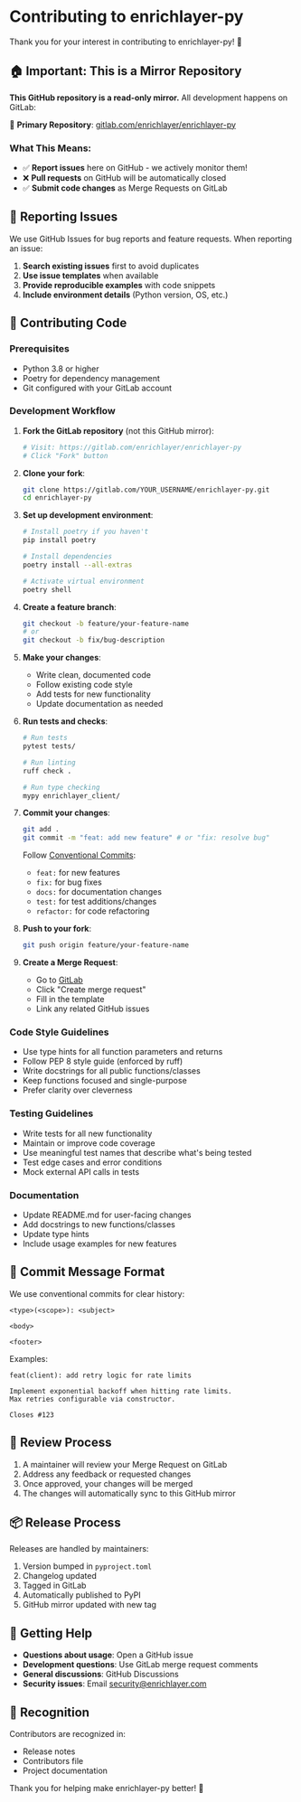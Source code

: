 # Contributing to enrichlayer-py

Thank you for your interest in contributing to enrichlayer-py! 🎉

## 🏠 Important: This is a Mirror Repository

**This GitHub repository is a read-only mirror.** All development happens on GitLab:

🔗 **Primary Repository**: [gitlab.com/enrichlayer/enrichlayer-py](https://gitlab.com/enrichlayer/enrichlayer-py)

### What This Means:
- ✅ **Report issues** here on GitHub - we actively monitor them!
- ❌ **Pull requests** on GitHub will be automatically closed
- ✅ **Submit code changes** as Merge Requests on GitLab

## 🐛 Reporting Issues

We use GitHub Issues for bug reports and feature requests. When reporting an issue:

1. **Search existing issues** first to avoid duplicates
2. **Use issue templates** when available
3. **Provide reproducible examples** with code snippets
4. **Include environment details** (Python version, OS, etc.)

## 🔧 Contributing Code

### Prerequisites

- Python 3.8 or higher
- Poetry for dependency management
- Git configured with your GitLab account

### Development Workflow

1. **Fork the GitLab repository** (not this GitHub mirror):
   ```bash
   # Visit: https://gitlab.com/enrichlayer/enrichlayer-py
   # Click "Fork" button
   ```

2. **Clone your fork**:
   ```bash
   git clone https://gitlab.com/YOUR_USERNAME/enrichlayer-py.git
   cd enrichlayer-py
   ```

3. **Set up development environment**:
   ```bash
   # Install poetry if you haven't
   pip install poetry
   
   # Install dependencies
   poetry install --all-extras
   
   # Activate virtual environment
   poetry shell
   ```

4. **Create a feature branch**:
   ```bash
   git checkout -b feature/your-feature-name
   # or
   git checkout -b fix/bug-description
   ```

5. **Make your changes**:
   - Write clean, documented code
   - Follow existing code style
   - Add tests for new functionality
   - Update documentation as needed

6. **Run tests and checks**:
   ```bash
   # Run tests
   pytest tests/
   
   # Run linting
   ruff check .
   
   # Run type checking
   mypy enrichlayer_client/
   ```

7. **Commit your changes**:
   ```bash
   git add .
   git commit -m "feat: add new feature" # or "fix: resolve bug"
   ```
   
   Follow [Conventional Commits](https://www.conventionalcommits.org/):
   - `feat:` for new features
   - `fix:` for bug fixes
   - `docs:` for documentation changes
   - `test:` for test additions/changes
   - `refactor:` for code refactoring

8. **Push to your fork**:
   ```bash
   git push origin feature/your-feature-name
   ```

9. **Create a Merge Request**:
   - Go to [GitLab](https://gitlab.com/enrichlayer/enrichlayer-py)
   - Click "Create merge request"
   - Fill in the template
   - Link any related GitHub issues

### Code Style Guidelines

- Use type hints for all function parameters and returns
- Follow PEP 8 style guide (enforced by ruff)
- Write docstrings for all public functions/classes
- Keep functions focused and single-purpose
- Prefer clarity over cleverness

### Testing Guidelines

- Write tests for all new functionality
- Maintain or improve code coverage
- Use meaningful test names that describe what's being tested
- Test edge cases and error conditions
- Mock external API calls in tests

### Documentation

- Update README.md for user-facing changes
- Add docstrings to new functions/classes
- Update type hints
- Include usage examples for new features

## 📝 Commit Message Format

We use conventional commits for clear history:

```
<type>(<scope>): <subject>

<body>

<footer>
```

Examples:
```
feat(client): add retry logic for rate limits

Implement exponential backoff when hitting rate limits.
Max retries configurable via constructor.

Closes #123
```

## 🔄 Review Process

1. A maintainer will review your Merge Request on GitLab
2. Address any feedback or requested changes
3. Once approved, your changes will be merged
4. The changes will automatically sync to this GitHub mirror

## 📦 Release Process

Releases are handled by maintainers:

1. Version bumped in `pyproject.toml`
2. Changelog updated
3. Tagged in GitLab
4. Automatically published to PyPI
5. GitHub mirror updated with new tag

## 💬 Getting Help

- **Questions about usage**: Open a GitHub issue
- **Development questions**: Use GitLab merge request comments
- **General discussions**: GitHub Discussions
- **Security issues**: Email security@enrichlayer.com

## 🙏 Recognition

Contributors are recognized in:
- Release notes
- Contributors file
- Project documentation

Thank you for helping make enrichlayer-py better! 🚀